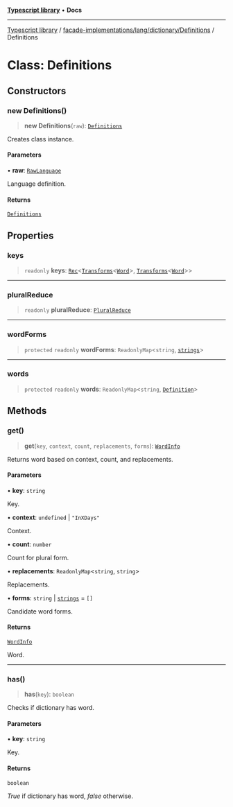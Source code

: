[**Typescript library**](../../../../../index.md) • **Docs**

***

[Typescript library](../../../../../modules.md) / [facade-implementations/lang/dictionary/Definitions](../index.md) / Definitions

# Class: Definitions

## Constructors

### new Definitions()

> **new Definitions**(`raw`): [`Definitions`](Definitions.md)

Creates class instance.

#### Parameters

• **raw**: [`RawLanguage`](../../core/interfaces/RawLanguage.md)

Language definition.

#### Returns

[`Definitions`](Definitions.md)

## Properties

### keys

> `readonly` **keys**: [`Rec`](../../../../../types/core/type-aliases/Rec.md)\<[`Transforms`](../../../../../facades/lang/namespaces/lang/type-aliases/Transforms.md)\<[`Word`](../../../../../facades/lang/namespaces/lang/type-aliases/Word.md)\>, [`Transforms`](../../../../../facades/lang/namespaces/lang/type-aliases/Transforms.md)\<[`Word`](../../../../../facades/lang/namespaces/lang/type-aliases/Word.md)\>\>

***

### pluralReduce

> `readonly` **pluralReduce**: [`PluralReduce`](../../core/interfaces/PluralReduce.md)

***

### wordForms

> `protected` `readonly` **wordForms**: `ReadonlyMap`\<`string`, [`strings`](../../../../../types/core/type-aliases/strings.md)\>

***

### words

> `protected` `readonly` **words**: `ReadonlyMap`\<`string`, [`Definition`](../../Definition/classes/Definition.md)\>

## Methods

### get()

> **get**(`key`, `context`, `count`, `replacements`, `forms`): [`WordInfo`](../../core/interfaces/WordInfo.md)

Returns word based on context, count, and replacements.

#### Parameters

• **key**: `string`

Key.

• **context**: `undefined` \| `"InXDays"`

Context.

• **count**: `number`

Count for plural form.

• **replacements**: `ReadonlyMap`\<`string`, `string`\>

Replacements.

• **forms**: `string` \| [`strings`](../../../../../types/core/type-aliases/strings.md) = `[]`

Candidate word forms.

#### Returns

[`WordInfo`](../../core/interfaces/WordInfo.md)

Word.

***

### has()

> **has**(`key`): `boolean`

Checks if dictionary has word.

#### Parameters

• **key**: `string`

Key.

#### Returns

`boolean`

_True_ if dictionary has word, _false_ otherwise.
